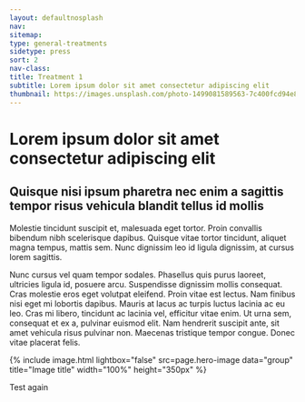 ```yaml
---
layout: defaultnosplash
nav: 
sitemap: 
type: general-treatments
sidetype: press
sort: 2
nav-class: 
title: Treatment 1
subtitle: Lorem ipsum dolor sit amet consectetur adipiscing elit
thumbnail: https://images.unsplash.com/photo-1499081589563-7c400fcd94e8?ixlib=rb-4.0.3&ixid=MnwxMjA3fDB8MHxwaG90by1wYWdlfHx8fGVufDB8fHx8&auto=format&fit=crop&w=2071&q=80
---
```


# Lorem ipsum dolor sit amet consectetur adipiscing elit

## Quisque nisi ipsum pharetra nec enim a sagittis tempor risus vehicula blandit tellus id mollis

Molestie tincidunt suscipit et, malesuada eget tortor. Proin convallis bibendum nibh scelerisque dapibus. Quisque vitae tortor tincidunt, aliquet magna tempus, mattis sem. Nunc dignissim leo id ligula dignissim, at cursus lorem sagittis.

Nunc cursus vel quam tempor sodales. Phasellus quis purus laoreet, ultricies ligula id, posuere arcu. Suspendisse dignissim mollis consequat. Cras molestie eros eget volutpat eleifend. Proin vitae est lectus. Nam finibus nisi eget mi lobortis dapibus. Mauris at lacus ac turpis luctus lacinia ac eu leo. Cras mi libero, tincidunt ac lacinia vel, efficitur vitae enim. Ut urna sem, consequat et ex a, pulvinar euismod elit. Nam hendrerit suscipit ante, sit amet vehicula risus pulvinar non. Maecenas tristique tempor congue. Donec vitae placerat felis.

{% include image.html lightbox="false" src=page.hero-image data="group" title="Image title" width="100%" height="350px" %}

Test again